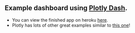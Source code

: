 ## Example dashboard using [Plotly Dash](https://plot.ly/dash).

* You can view the finished app on heroku [here](https://dash-linechart-example.herokuapp.com/).
* Plotly has lots of other great examples similar to [this one](https://plot.ly/python/line-charts/)!
